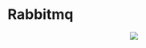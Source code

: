 # Rabbitmq
<p align="center">
  <img src="https://files.virgool.io/upload/users/16633/posts/lkdktial4v3g/enh1ddoxour8.png"/>
</p>
